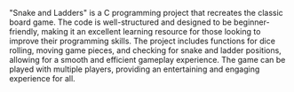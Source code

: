 "Snake and Ladders" is a C programming project that recreates the classic board game. The code is well-structured and designed to be beginner-friendly, making it an excellent learning resource for those looking to improve their programming skills. The project includes functions for dice rolling, moving game pieces, and checking for snake and ladder positions, allowing for a smooth and efficient gameplay experience. The game can be played with multiple players, providing an entertaining and engaging experience for all.
